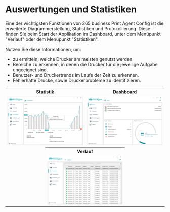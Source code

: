 # Auswertungen und Statistiken

Eine der wichtigsten Funktionen von 365 business Print Agent Config ist die erweiterte Diagrammerstellung, Statistiken und Protokollierung. 
Diese finden Sie beim Start der Applikation im Dashboard, unter dem Menüpunkt "Verlauf" oder dem Menüpunkt "Statistiken".

Nutzen Sie diese Informationen, um:
* zu ermitteln, welche Drucker am meisten genutzt werden.
* Bereiche zu erkennen, in denen die Drucker für die jeweilige Aufgabe ungeeignet sind.
* Benutzer- und Druckertrends im Laufe der Zeit zu erkennen.
* Fehlerhafte Drucke, sowie Druckerprobleme zu identifizieren.


<table>
    <tr>
      <th colspan="2">Statistik</th>
      <th colspan="2">Dashboard</th>
    </tr>
    <tr>
      <td colspan="2"><img src="/assets/images/365-business-print-agent/config-tool/statistics.png" alt="Statistiken"></td>
      <td colspan="2"><img src="/assets/images/365-business-print-agent/config-tool/Dashboard.PNG" alt="Start-Dashboard"></td>
    </tr>
    <tr>
        <td style="padding: 0px !important;width:25%"></td>
        <td style="padding: 0px !important;width:25%"></td>
        <td style="padding: 0px !important;width:25%"></td>
        <td style="padding: 0px !important;width:25%"></td>
    </tr>
    <tr>
        <td style="padding: 0px !important;width:25%"></td>
        <td style="padding: 0px !important;width:25%"></td>
        <td style="padding: 0px !important;width:25%"></td>
        <td style="padding: 0px !important;width:25%"></td>
    </tr>    
    <tr>
     <td style="width:25%"></td>
     <th colspan="2">Verlauf</th>
     <td style="width:25%"></td>
    </tr>
    <tr>
      <td></td>
      <td colspan="2"><img src="/assets/images/365-business-print-agent/config-tool/History.PNG" alt="Verlauf"></td>
      <td></td>
    </tr>
</table>
